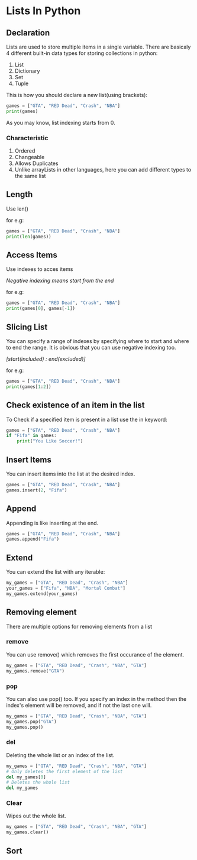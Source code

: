 # Lists In Python

## Declaration 

Lists are used to store multiple items in a single variable.
There are basicaly 4 different built-in data types for storing collections in python:
1. List
2. Dictionary
3. Set 
4. Tuple

This is how you should declare a new list(using brackets):

```python 
games = ["GTA", "RED Dead", "Crash", "NBA"]
print(games)
```

As you may know, list indexing starts from 0.

### Characteristic 

1. Ordered
2. Changeable
3. Allows Duplicates
4. Unlike arrayLists in other languages, here you can add different types to the same list



## Length

Use len()

for e.g:

```python
games = ["GTA", "RED Dead", "Crash", "NBA"]
print(len(games))
```

## Access Items

Use indexes to acces items

_Negative indexing means start from the end_

for e.g:

```python
games = ["GTA", "RED Dead", "Crash", "NBA"]
print(games[0], games[-1])
```

## Slicing List

You can specify a range of indexes by specifying where to start and where to end the range.
It is obvious that you can use negative indexing too.

_[start(included) : end(excluded)]_

for e.g: 

```python
games = ["GTA", "RED Dead", "Crash", "NBA"]
print(games[1:2])
```

## Check existence of an item in the list

To Check if a specified item is present in a list use the in keyword:

```python
games = ["GTA", "RED Dead", "Crash", "NBA"]
if "Fifa" in games:
    print("You Like Soccer!")
```

## Insert Items 

You can insert items into the list at the desired index.

```python
games = ["GTA", "RED Dead", "Crash", "NBA"]
games.insert(2, "Fifa")
```

## Append

Appending is like inserting at the end.

```python
games = ["GTA", "RED Dead", "Crash", "NBA"]
games.append("Fifa")
```

## Extend

You can extend the list with any iterable:

```python 
my_games = ["GTA", "RED Dead", "Crash", "NBA"]
your_games = ["Fifa", "NBA", "Mortal Combat"]
my_games.extend(your_games)
```

## Removing element 

There are multiple options for removing elements from a list

### remove

You can use remove() which removes the first occurance of the element.

```python 
my_games = ["GTA", "RED Dead", "Crash", "NBA", "GTA"]
my_games.remove("GTA")
```

### pop

You can also use pop() too. If you specify an index in the method then the index's element will be removed, and if not the last one will.

```python
my_games = ["GTA", "RED Dead", "Crash", "NBA", "GTA"]
my_games.pop("GTA")
my_games.pop()
```

### del

Deleting the whole list or an index of the list.

```python
my_games = ["GTA", "RED Dead", "Crash", "NBA", "GTA"]
# Only deletes the first element of the list
del my_games[0]
# Deletes the whole list
del my_games
```

### Clear

Wipes out the whole list.

```python
my_games = ["GTA", "RED Dead", "Crash", "NBA", "GTA"]
my_games.clear()
```

## Sort
